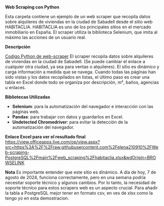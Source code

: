 **Web Scraping con Python** 

Esta carpeta contiene un ejemplo de un web scraper que recopila datos sobre alquileres de viviendas 
en la ciudad de Sabadell desde el sitio web HABITACLIA. 
HABITACLIA es uno de los principales sitios en el mercado inmobiliario en España. 
El scraper utiliza la biblioteca Selenium, que imita al máximo las acciones de un usuario real.

**Descripción**

[Codigo Python de web-scraper](https://github.com/elena210910/Web-scraping-PostgreSQL/blob/main/web_scraping/scraping_script.py)
El scraper recopila datos sobre alquileres de viviendas en la ciudad de Sabadell. 
(Se puede cambiar el enlace a cualquier otra ciudad, ya sea para ventas o alquileres). 
El sitio es dinámico y carga información a medida que se navega. Cuando todas las páginas han sido vistas y los datos recopilados en listas, 
el último paso es crear una tabla en Excel donde todo se organiza por descripción, m², baños, agencias u enlaces.

**Bibliotecas Utilizadas**

- **Selenium**: para la automatización del navegador e interacción con las páginas web.
- **Pandas**: para trabajar con datos y guardarlos en Excel.
- **Undetected Chromedriver**: para evitar la detección de la automatización del navegador.

**Enlace Excel para ver el resultado final** 
https://view.officeapps.live.com/op/view.aspx?src=https%3A%2F%2Fraw.githubusercontent.com%2Felena210910%2FWeb-scraping-PostgreSQL%2Fmain%2Fweb_scraping%2Fhabitaclia.xlsx&wdOrigin=BROWSELINK

**Nota**
Es importante entender que este sitio es dinámico. A día de hoy, 7 de agosto de 2024, funciona correctamente, pero en una semana podría necesitar soporte técnico y algunos cambios. Por lo tanto, la necesidad de soporte técnico para estos scrapers web es un aspecto crucial. Para añadir la tabla a PostgreSQL mejor tener en formato csv, en ves de xlsx como la tengo yo en esta demostracion. 
